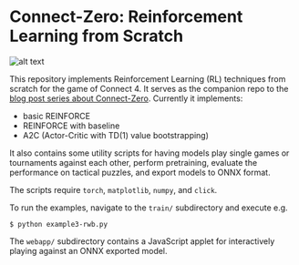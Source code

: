 # Connect-Zero: Reinforcement Learning from Scratch

![alt text](https://c-f-h.github.io/post/connect-zero/screenshot.png#center)

This repository implements Reinforcement Learning (RL) techniques from
scratch for the game of Connect 4.
It serves as the companion repo to the [blog post series about
Connect-Zero](https://c-f-h.github.io/post/connect-zero/).
Currently it implements:

- basic REINFORCE
- REINFORCE with baseline
- A2C (Actor-Critic with TD(1) value bootstrapping)

It also contains some utility scripts for having models play single
games or tournaments against each other, perform pretraining,
evaluate the performance on tactical puzzles, and export models to
ONNX format.

The scripts require ``torch``, ``matplotlib``, ``numpy``, and ``click``.

To run the examples, navigate to the ``train/`` subdirectory and
execute e.g.

    $ python example3-rwb.py

The ``webapp/`` subdirectory contains a JavaScript applet for
interactively playing against an ONNX exported model.
